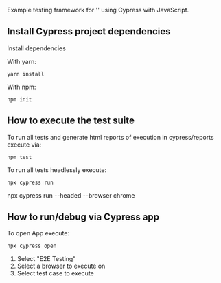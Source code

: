 Example testing framework for '' using Cypress with JavaScript.

## Install Cypress project dependencies

Install dependencies 

With yarn:
```
yarn install
```

With npm:
```
npm init
```


## How to execute the test suite

To run all tests and generate html reports of execution in cypress/reports execute via:

```
npm test
```


To run all tests headlessly execute:

```
npx cypress run
```

npx cypress run --headed --browser chrome

## How to run/debug via Cypress app

To open App execute:

```
npx cypress open
```

1. Select "E2E Testing"
2. Select a browser to execute on
3. Select test case to execute

